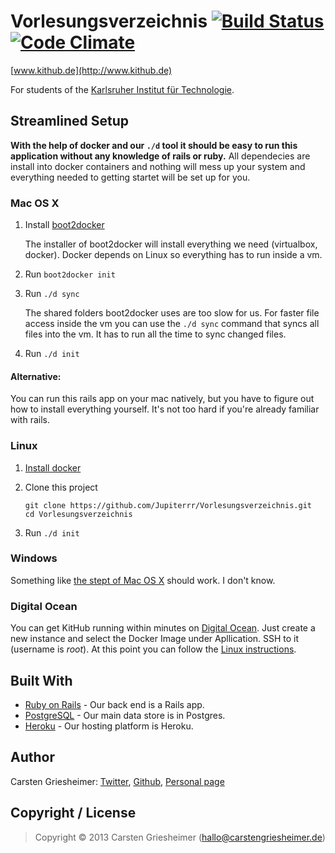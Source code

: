 # Vorlesungsverzeichnis [![Build Status](https://travis-ci.org/Jupiterrr/Vorlesungsverzeichnis.png?branch=master)](https://travis-ci.org/Jupiterrr/Vorlesungsverzeichnis) [![Code Climate](https://codeclimate.com/github/Jupiterrr/Vorlesungsverzeichnis.png)](https://codeclimate.com/github/Jupiterrr/Vorlesungsverzeichnis)
[www.kithub.de](http://www.kithub.de)

For students of the [Karlsruher Institut für Technologie](http://www.kit.edu).



## Streamlined Setup

**With the help of docker and our `./d` tool it should be easy to run this application without any knowledge of rails or ruby.** All dependecies are install into docker containers and nothing will mess up your system and everything needed to getting startet will be set up for you.


### <a id="osx"></a> Mac OS X

1. Install [boot2docker](http://boot2docker.io/)
	
	The installer of boot2docker will install everything we need (virtualbox, docker).
	Docker depends on Linux so everything has to run inside a vm.

2. Run `boot2docker init`
	
3. Run `./d sync`

	The shared folders boot2docker uses are too slow for us. For faster file access inside the vm you can use the `./d sync` command that syncs all files into the vm. It has to run all the time to sync changed files.   

4. Run `./d init`

#### Alternative:

You can run this rails app on your mac natively, but you have to figure out how to install everything yourself. It's not too hard if you're already familiar with rails.


### <a id="linux"></a>Linux

1. [Install docker](https://docs.docker.com/installation/#installation)

2. Clone this project 
	```
	git clone https://github.com/Jupiterrr/Vorlesungsverzeichnis.git
	cd Vorlesungsverzeichnis
	```
3. Run `./d init`



### Windows

Something like [the stept of Mac OS X](#osx) should work. I don't know.


### Digital Ocean

You can get KitHub running within minutes on [Digital Ocean](digitalocean.com). 
Just create a new instance and select the Docker Image under Apllication. SSH to it (username is *root*).
At this point you can follow the [Linux instructions](#linux).


## Built With
- [Ruby on Rails](https://github.com/rails/rails) - Our back end is a Rails app.
- [PostgreSQL](http://www.postgresql.org/) - Our main data store is in Postgres.
- [Heroku](http://heroku.com/) - Our hosting platform is Heroku.

<!---
## Documentation
[Tomdoc](http://tomdoc.org/)
--->

<!---
## Testing
### Unit Tests
For testing we use rspec.
You can find more information about rspec here:

* [Relishapp - Documentation RSpec Core 2.4](https://www.relishapp.com/rspec/rspec-core/v/2-4/docs)
* [Rubydoc - RSpec Core](http://rubydoc.info/gems/rspec-core)

### Feature Tests
Every feature that the user faces and driectly interact with should be tested. We use cucumber for these kind of tests. You can find them in `features/`.

Cucumber is faily easy to use. Just write the test in plain english like the existing ones and run cucumber. It will tell you what to do.

To run these test type
```
$ script/cucumber [File]
```

When you run test with the @javascript tag cucumber will use phantomjs and won't print an helpful error messag or backtrace for 500 Internal Server Errors.
With a little hack you can now find the proper error message in `log/diagnostic.log`.
But most often you can easily reproduce the error in your development environment.
--->

## Author
Carsten Griesheimer:
[Twitter](https://twitter.com/jupiterrrr),
[Github](https://github.com/Jupiterrr),
[Personal page](http://carstengriesheimer.de)

## Copyright / License
> Copyright © 2013 Carsten Griesheimer (hallo@carstengriesheimer.de)
